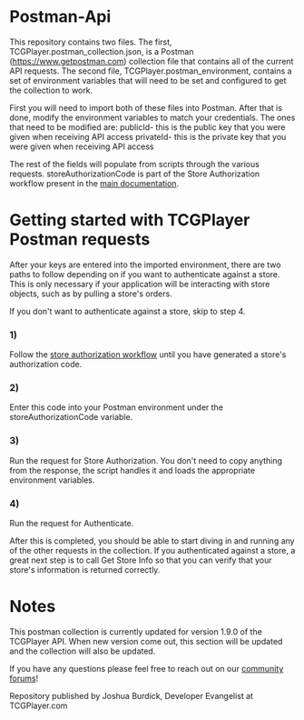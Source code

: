 # Postman-Api
This repository contains two files.  The first, TCGPlayer.postman_collection.json, is a Postman (https://www.getpostman.com) collection file that contains all of the current API requests.  The second file, TCGPlayer.postman_environment, contains a set of environment variables that will need to be set and configured to get the collection to work.

First you will need to import both of these files into Postman.  After that is done, modify the environment variables to match your credentials.  The ones that need to be modified are:
publicId- this is the public key that you were given when receiving API access
privateId- this is the private key that you were given when receiving API access

The rest of the fields will populate from scripts through the various requests.  storeAuthorizationCode is part of the Store Authorization workflow present in the [main documentation](https://docs.tcgplayer.com/docs/store-authorization-workflow).

# Getting started with TCGPlayer Postman requests
After your keys are entered into the imported environment, there are two paths to follow depending on if you want to authenticate against a store.  This is only necessary if your application will be interacting with store objects, such as by pulling a store's orders.

If you don't want to authenticate against a store, skip to step 4.

### 1)
Follow the [store authorization workflow](https://docs.tcgplayer.com/docs/store-authorization-workflow) until you have generated a store's authorization code.
### 2)
Enter this code into your Postman environment under the storeAuthorizationCode variable.
### 3)
Run the request for Store Authorization.  You don't need to copy anything from the response, the script handles it and loads the appropriate environment variables.
### 4)
Run the request for Authenticate.

After this is completed, you should be able to start diving in and running any of the other requests in the collection.  If you authenticated against a store, a great next step is to call Get Store Info so that you can verify that your store's information is returned correctly.

# Notes
This postman collection is currently updated for version 1.9.0 of the TCGPlayer API.  When new version come out, this section will be updated and the collection will also be updated.

If you have any questions please feel free to reach out on our [community forums](https://community.tcgplayer.com)!




Repository published by Joshua Burdick, Developer Evangelist at TCGPlayer.com
